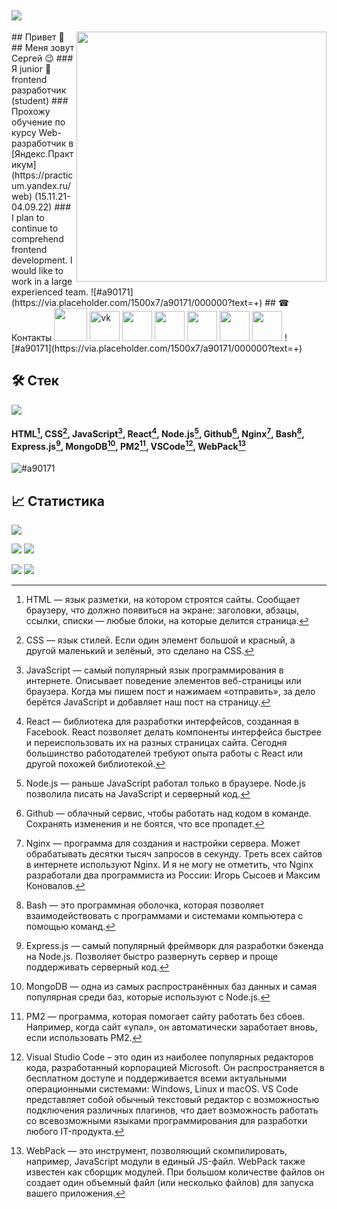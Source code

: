 ![](https://komarev.com/ghpvc/?username=BaturinSS)
---
<img align="right" src="https://user-images.githubusercontent.com/94468513/163495231-e2d77aaa-1dae-4956-b4b3-c5edc1d0b8a6.gif" width="400"/>
## Привет &#128075;
## Меня зовут Сергей &#128521;
### Я junior &#128118; frontend разработчик (student)
### Прохожу обучение по курсу Web-разработчик в [Яндекс.Практикум](https://practicum.yandex.ru/web) (15.11.21-04.09.22)
### I plan to continue to comprehend frontend development. I would like to work in a large experienced team.
![#a90171](https://via.placeholder.com/1500x7/a90171/000000?text=+)
## &#9742; Контакты
<a href="https://t.me/Sergey32324"><img src="https://user-images.githubusercontent.com/94468513/163724176-dcda87dd-727a-4192-9b46-2be4dc2b644e.png" height="53"></a>
<a href="https://vk.com/baturinss"><img src="https://user-images.githubusercontent.com/94468513/163727037-3a0b7f86-03f6-4033-bd62-bd3e64690a4a.png" alt="vk" height="48"></a>
<a href="https://freelance.habr.com/freelancers/baturinss"><img src="https://user-images.githubusercontent.com/94468513/163726402-8ca838c5-348c-4298-8548-2465cb37e9b6.png" height="48"></a>
<a href="https://discordapp.com/users/635829754314096640"><img src="https://user-images.githubusercontent.com/94468513/163726933-81cbb0c8-8a06-49a7-96e1-c9da517024b5.png" height="48"></a>
<a href="https://join.skype.com/invite/H4eOIg32gpB0"><img src="https://user-images.githubusercontent.com/94468513/163727261-47526ef3-e1b6-4780-9488-78a002de6e47.png" height="48"></a>
<a href="https://icq.im/SergeySB"><img src="https://user-images.githubusercontent.com/94468513/163728069-d63e31e9-9307-451c-8b6c-a5d1c34a7559.png" height="48"></a>
<a href="https://www.fl.ru"><img src="https://user-images.githubusercontent.com/94468513/163728919-d0ba40e3-086e-44b0-811a-8051c946d942.png" height="48"></a>
![#a90171](https://via.placeholder.com/1500x7/a90171/000000?text=+)

## &#128736; Стек
<img src="https://user-images.githubusercontent.com/94468513/163735800-d1a27cf4-5726-4bd6-af84-6974383d018d.png" height="auto"/>

#### HTML[^1], CSS[^2], JavaScript[^3], React[^4], Node.js[^5], Github[^6], Nginx[^7], Bash[^8], Express.js[^9], MongoDB[^10], PM2[^11], VSCode[^12], WebPack[^13]

![#a90171](https://via.placeholder.com/1500x7/a90171/000000?text=+)

## &#128200; Статистика
![](http://github-profile-summary-cards.vercel.app/api/cards/profile-details?username=BaturinSS&theme=dracula)

![](http://github-profile-summary-cards.vercel.app/api/cards/repos-per-language?username=BaturinSS&theme=dracula)
![](http://github-profile-summary-cards.vercel.app/api/cards/most-commit-language?username=BaturinSS&theme=dracula)

![](http://github-profile-summary-cards.vercel.app/api/cards/stats?username=BaturinSS&theme=dracula)
![](http://github-profile-summary-cards.vercel.app/api/cards/productive-time?username=BaturinSS&theme=dracula&utcOffset=8)

[^1]:
    HTML — язык разметки, на котором строятся сайты. Сообщает браузеру, что должно появиться на экране: заголовки, абзацы, ссылки, списки — любые блоки, на которые      делится страница.
[^2]:
    CSS — язык стилей. Если один элемент большой и красный, а другой маленький и зелёный, это сделано на CSS.
[^3]:
    JavaScript — самый популярный язык программирования в интернете. Описывает поведение элементов веб-страницы или браузера. Когда мы пишем пост и нажимаем          «отправить», за дело берётся JavaScript и добавляет наш пост на страницу.
[^4]:
    React — библиотека для разработки интерфейсов, созданная в Facebook. React позволяет делать компоненты интерфейса быстрее и переиспользовать их на разных страницах сайта. Сегодня большинство работодателей требуют опыта работы с React или другой похожей библиотекой.
[^5]:
    Node.js — раньше JavaScript работал только в браузере. Node.js позволила писать на JavaScript и серверный код.
[^6]:
    Github — облачный сервис, чтобы работать над кодом в команде. Сохранять изменения и не боятся, что все пропадет.
[^7]:
    Nginx — программа для создания и настройки сервера. Может обрабатывать десятки тысяч запросов в секунду. Треть всех сайтов в интернете используют Nginx. И я не могу не отметить, что Nginx разработали два программиста из России: Игорь Сысоев и Максим Коновалов.
[^8]:
    Bash — это программная оболочка, которая позволяет взаимодействовать с программами и системами компьютера с помощью команд.
[^9]:
    Express.js — самый популярный фреймворк для разработки бэкенда на Node.js. Позволяет быстро развернуть сервер и проще поддерживать серверный код.
[^10]:
    MongoDB — одна из самых распространённых баз данных и самая популярная среди баз, которые используют с Node.js.
[^11]:
    PM2 — программа, которая помогает сайту работать без сбоев. Например, когда сайт «упал», он автоматически заработает вновь, если использовать PM2.
[^12]:
    Visual Studio Code – это один из наиболее популярных редакторов кода, разработанный корпорацией Microsoft. Он распространяется в бесплатном доступе и поддерживается всеми актуальными операционными системами: Windows, Linux и macOS. VS Code представляет собой обычный текстовый редактор с возможностью подключения различных плагинов, что дает возможность работать со всевозможными языками программирования для разработки любого IT-продукта.
[^13]:
    WebPack — это инструмент, позволяющий скомпилировать, например, JavaScript модули в единый JS-файл. WebPack также известен как сборщик модулей.
При большом количестве файлов он создает один объемный файл (или несколько файлов) для запуска вашего приложения.
